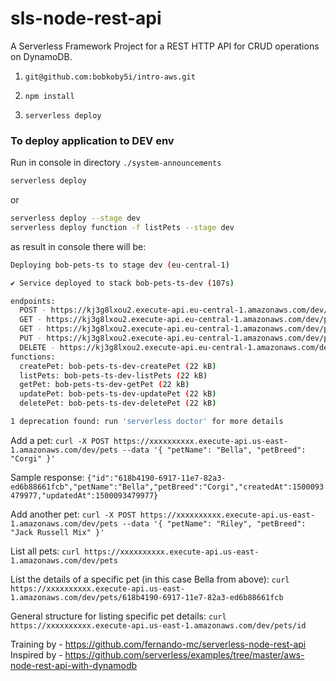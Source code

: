 # sls-node-rest-api

A Serverless Framework Project for a REST HTTP API for CRUD operations on DynamoDB.

1. `git@github.com:bobkoby5i/intro-aws.git`

2. `npm install`

3. `serverless deploy`

### To deploy application to DEV env

Run in console in directory `./system-announcements`

```bash
serverless deploy
```

or

```bash
serverless deploy --stage dev
serverless deploy function -f listPets --stage dev
```

as result in console there will be:

```bash
Deploying bob-pets-ts to stage dev (eu-central-1)

✔ Service deployed to stack bob-pets-ts-dev (107s)

endpoints:
  POST - https://kj3g8lxou2.execute-api.eu-central-1.amazonaws.com/dev/pets
  GET - https://kj3g8lxou2.execute-api.eu-central-1.amazonaws.com/dev/pets
  GET - https://kj3g8lxou2.execute-api.eu-central-1.amazonaws.com/dev/pets/{id}
  PUT - https://kj3g8lxou2.execute-api.eu-central-1.amazonaws.com/dev/pets/{id}
  DELETE - https://kj3g8lxou2.execute-api.eu-central-1.amazonaws.com/dev/pets/{id}
functions:
  createPet: bob-pets-ts-dev-createPet (22 kB)
  listPets: bob-pets-ts-dev-listPets (22 kB)
  getPet: bob-pets-ts-dev-getPet (22 kB)
  updatePet: bob-pets-ts-dev-updatePet (22 kB)
  deletePet: bob-pets-ts-dev-deletePet (22 kB)

1 deprecation found: run 'serverless doctor' for more details
```



Add a pet:
`curl -X POST https://xxxxxxxxxx.execute-api.us-east-1.amazonaws.com/dev/pets --data '{ "petName": "Bella", "petBreed": "Corgi" }'`

Sample response:
`{"id":"618b4190-6917-11e7-82a3-ed6b88661fcb","petName":"Bella","petBreed":"Corgi","createdAt":1500093479977,"updatedAt":1500093479977}`

Add another pet:
`curl -X POST https://xxxxxxxxxx.execute-api.us-east-1.amazonaws.com/dev/pets --data '{ "petName": "Riley", "petBreed": "Jack Russell Mix" }'`

List all pets:
`curl https://xxxxxxxxxx.execute-api.us-east-1.amazonaws.com/dev/pets`

List the details of a specific pet (in this case Bella from above):
`curl https://xxxxxxxxxx.execute-api.us-east-1.amazonaws.com/dev/pets/618b4190-6917-11e7-82a3-ed6b88661fcb`

General structure for listing specific pet details:
`curl https://xxxxxxxxxx.execute-api.us-east-1.amazonaws.com/dev/pets/id`

Training by - https://github.com/fernando-mc/serverless-node-rest-api
Inspired by - https://github.com/serverless/examples/tree/master/aws-node-rest-api-with-dynamodb
